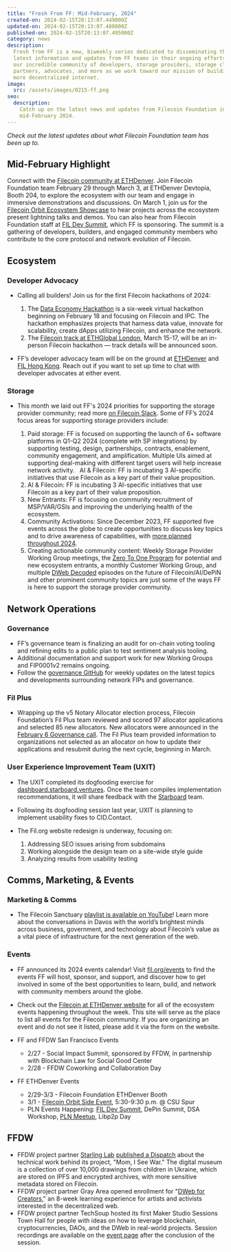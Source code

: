 ```yaml
---
title: "Fresh From FF: Mid-February, 2024"
created-on: 2024-02-15T20:13:07.449000Z
updated-on: 2024-02-15T20:13:07.488000Z
published-on: 2024-02-15T20:13:07.495000Z
category: news
description:
  Fresh from FF is a new, biweekly series dedicated to disseminating the
  latest information and updates from FF teams in their ongoing efforts to support
  our incredible community of developers, storage providers, storage clients, project
  partners, advocates, and more as we work toward our mission of building a stronger,
  more decentralized internet.
image:
  src: /assets/images/0215-ff.png
seo:
  description:
    Catch up on the latest news and updates from Filecoin Foundation in
    mid-February 2024.
---
```


_Check out the latest updates about what Filecoin Foundation team has been up to._

## Mid-February Highlight

Connect with the [Filecoin community at ETHDenver](https://hub.fil.org/events/ethdenver/see-the-schedule). Join Filecoin Foundation team February 29 through March 3, at ETHDenver Devtopia, Booth 204, to explore the ecosystem with our team and engage in immersive demonstrations and discussions. On March 1, join us for the [Filecoin Orbit Ecosystem Showcase](https://filecoindenver.io/) to hear projects across the ecosystem present lightning talks and demos. You can also hear from Filecoin Foundation staff at [FIL Dev Summit](https://fildev.io/FDS-3), which FF is sponsoring. The summit is a gathering of developers, builders, and engaged community members who contribute to the core protocol and network evolution of Filecoin.

## Ecosystem

### Developer Advocacy

- Calling all builders! Join us for the first Filecoin hackathons of 2024:

  1. The [Data Economy Hackathon](https://dorahacks.io/hackathon/filecoin-data-economy/detail) is a six-week virtual hackathon beginning on February 18 and focusing on Filecoin and IPC. The hackathon emphasizes projects that harness data value, innovate for scalability, create dApps utilizing Filecoin, and enhance the network.
  2. The [Filecoin track at ETHGlobal London](https://ethglobal.com/events/london2024/prizes/filecoin), March 15-17, will be an in-person Filecoin hackathon — track details will be announced soon.

- FF’s developer advocacy team will be on the ground at [ETHDenver](https://hub.fil.org/events/ethdenver/see-the-schedule) and [FIL Hong Kong](/events/fil-hong-kong-hosted-by-ndlabs). Reach out if you want to set up time to chat with developer advocates at either event.

### Storage

- This month we laid out FF's 2024 priorities for supporting the storage provider community; read more [on Filecoin Slack](https://filecoinproject.slack.com/archives/C02GQUMFQVA/p1707172145882549). Some of FF’s 2024 focus areas for supporting storage providers include:

  1. Paid storage: FF is focused on supporting the launch of 6+ software platforms in Q1-Q2 2024 (complete with SP integrations) by supporting testing, design, partnerships, contracts, enablement, community engagement, and amplification. Multiple UIs aimed at supporting deal-making with different target users will help increase network activity.   AI & Filecoin: FF is incubating 3 AI-specific initiatives that use Filecoin as a key part of their value proposition.
  2. AI & Filecoin: FF is incubating 3 AI-specific initiatives that use Filecoin as a key part of their value proposition.
  3. New Entrants: FF is focusing on community recruitment of MSP/VAR/GSIs and improving the underlying health of the ecosystem.
  4. Community Activations: Since December 2023, FF supported five events across the globe to create opportunities to discuss key topics and to drive awareness of capabilities, with [more planned throughout 2024](/events).
  5. Creating actionable community content: Weekly Storage Provider Working Group meetings, the [Zero To One Program](https://www.youtube.com/watch?v=QqhV8Pj7xpA&list=PLp3zrT1ewY0mxPnE89z5NCb_pgCAMhuO3) for potential and new ecosystem entrants, a monthly Customer Working Group, and multiple [DWeb Decoded](https://www.youtube.com/playlist?list=PLp3zrT1ewY0micCUXk2G1B1-ukbpuclJy) episodes on the future of Filecoin/AI/DePiN and other prominent community topics are just some of the ways FF is here to support the storage provider community.

## Network Operations

### Governance

- FF’s governance team is finalizing an audit for on-chain voting tooling and refining edits to a public plan to test sentiment analysis tooling.
- Additional documentation and support work for new Working Groups and FIP0001v2 remains ongoing.
- Follow the [governance GitHub](https://github.com/filecoin-project/FIPs/discussions) for weekly updates on the latest topics and developments surrounding network FIPs and governance.

### Fil Plus

- Wrapping up the v5 Notary Allocator election process, Filecoin Foundation’s Fil Plus team reviewed and scored 97 allocator applications and selected 85 new allocators. New allocators were announced in the [February 6 Governance call](https://www.youtube.com/watch?v=HdyFRW2-CYY). The Fil Plus team provided information to organizations not selected as an allocator on how to update their applications and resubmit during the next cycle, beginning in March.

### User Experience Improvement Team (UXIT)

- The UXIT completed its dogfooding exercise for [dashboard.starboard.ventures](https://dashboard.starboard.ventures/dashboard). Once the team compiles implementation recommendations, it will share feedback with the [Starboard](/ecosystem-explorer/starboard) team.
- Following its dogfooding session last year, UXIT is planning to implement usability fixes to CID.Contact.
- The Fil.org website redesign is underway, focusing on:

  1. Addressing SEO issues arising from subdomains
  2. Working alongside the design team on a site-wide style guide
  3. Analyzing results from usability testing

## Comms, Marketing, & Events

### Marketing & Comms

- The Filecoin Sanctuary [playlist is available on YouTube](https://www.youtube.com/playlist?list=PLp3zrT1ewY0lsLIsGAQYREZnP9QKE6zlU)! Learn more about the conversations in Davos with the world’s brightest minds across business, government, and technology about Filecoin’s value as a vital piece of infrastructure for the next generation of the web.

### Events

- FF announced its 2024 events calendar! Visit [fil.org/events](/events) to find the events FF will host, sponsor, and support, and discover how to get involved in some of the best opportunities to learn, build, and network with community members around the globe.
- Check out the [Filecoin at ETHDenver website](https://hub.fil.org/ethdenver2024) for all of the ecosystem events happening throughout the week. This site will serve as the place to list all events for the Filecoin community. If you are organizing an event and do not see it listed, please add it via the form on the website.
- FF and FFDW San Francisco Events

  - 2/27 - Social Impact Summit, sponsored by FFDW, in partnership with Blockchain Law for Social Good Center
  - 2/28 - FFDW Coworking and Collaboration Day

- FF ETHDenver Events

  - 2/29-3/3 - Filecoin Foundation ETHDenver Booth
  - 3/1 - [Filecoin Orbit Side Event](https://filecoindenver.io/), 5:30-9:30 p.m. @ CSU Spur
  - PLN Events Happening: [FIL Dev Summit](https://fildev.io/FDS-3), DePin Summit, DSA Workshop, [PLN Meetup](https://lu.ma/dg1bhavg), Libp2p Day

## FFDW

- FFDW project partner [Starling Lab](/ecosystem-explorer/starling-lab) [published a Dispatch](https://dispatch.starlinglab.org/p/mom-i-see-war) about the technical work behind its project, "Mom, I See War." The digital museum is a collection of over 10,000 drawings from children in Ukraine, which are stored on IPFS and encrypted archives, with more sensitive metadata stored on Filecoin.
- FFDW project partner Gray Area opened enrollment for "[DWeb for Creators](https://grayarea.org/course/dweb-for-creators/)," an 8-week learning experience for artists and activists interested in the decentralized web.
- FFDW project partner TechSoup hosted its first Maker Studio Sessions Town Hall for people with ideas on how to leverage blockchain, cryptocurrencies, DAOs, and the DWeb in real-world projects. Session recordings are available on the [event page](https://events.techsoup.org/events/details/techsoup-public-good-app-house-presents-crafting-our-collective-future-accelerating-makers-town-hall-session-1/) after the conclusion of the session.
